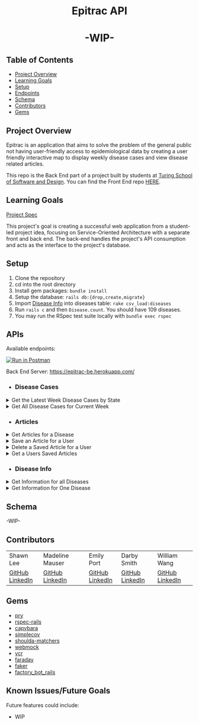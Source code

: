 <div align="center">
  <h1>Epitrac API</h1>
  <h1>-WIP-</h1>
</div>

## Table of Contents
- [Project Overview](#project-overview)
- [Learning Goals](#learning-goals)
- [Setup](#setup)
- [Endpoints](#endpoints)
- [Schema](#schema)
- [Contributors](#contributors)
- [Gems](#gems)


## Project Overview
Epitrac is an application that aims to solve the problem of the general public not having user-friendly access to epidemiological data by creating a user friendly interactive map to display weekly disease cases and view disease related articles.

This repo is the Back End part of a project built by students at [Turing School of Software and Design](https://turing.edu/). You can find the Front End repo [HERE](https://github.com/epitrac/epitrac_fe).



## Learning Goals
[Project Spec](https://backend.turing.edu/module3/projects/consultancy/)

This project's goal is creating a successful web application from a student-led project idea, focusing on Service-Oriented Architecture with a separate front and back end.
The back-end handles the project's API consumption and acts as the interface to the project's database.

## Setup

1. Clone the repository
2. cd into the root directory
3. Install gem packages: `bundle install`
4. Setup the database: `rails db:{drop,create,migrate}`
5. Import [Disease Info](https://github.com/epitrac/epitrac_be/blob/main/db/data/nndss_diseases_info.csv) into diseases table: `rake csv_load:diseases`
6. Run `rails c` and then `Disease.count`. You should have 109 diseases.
7. You may run the RSpec test suite locally with `bundle exec rspec`

## APIs
Available endpoints:

[![Run in Postman](https://run.pstmn.io/button.svg)](https://god.gw.postman.com/run-collection/24609974-f8181aac-9ff7-47af-8cc7-8327e8ef5773?action=collection%2Ffork&collection-url=entityId%3D24609974-f8181aac-9ff7-47af-8cc7-8327e8ef5773%26entityType%3Dcollection%26workspaceId%3Ddeeca8bb-73db-4695-9e91-f4f93a443f2b)


Back End Server: https://epitrac-be.herokuapp.com/
- ### Disease Cases
<details close>
<summary>Get the Latest Week Disease Cases by State</summary>
<br>


Returns a list of diseases in that state for the most recent MMWR week recorded in the [NNDSS Weekly Dataset](https://data.cdc.gov/NNDSS/NNDSS-Weekly-Data/x9gk-5huc).
Data Sourced from the [NNDSS Weekly Data API](https://dev.socrata.com/foundry/data.cdc.gov/x9gk-5huc)

Request: <br>
```
GET /api/v1/disease_cases?state=#{state_name}
```
Example:
[Get Disease Cases in Georgia](https://epitrac-be.herokuapp.com/api/v1/disease_cases?state=GEORGIA)

JSON Response Example:
```json
{
    "data": [
        {
            "id": "20225200032",
            "type": "disease_case",
            "attributes": {
                "state": "GEORGIA",
                "year": "2022",
                "current_week": 52,
                "disease": "Anthrax",
                "cumulative_current": 0,
                "cumulative_last": 0,
                "coordinates": [
                    -84.39111,
                    33.74831
                ],
                "id": "20225200032",
                "current_week_cases": 0
              }
        },
        {
            "id": "20225200102",
            "type": "disease_case",
            "attributes": {
                "state": "GEORGIA",
                "year": "2022",
                "current_week": 52,
                "disease": "Arboviral diseases, Chikungunya virus disease",
                "cumulative_current": 0,
                "cumulative_last": 0,
                "coordinates": [
                    -84.39111,
                    33.74831
                ],
                "id": "20225200102",
                "current_week_cases": 0
              }
        },
        {...},
        {...},
        ]
}

```
</details>

<details close>
<summary>Get All Disease Cases for Current Week</summary>
<br>


Returns a list of diseases in all states for the most recent MMWR week recorded in the [NNDSS Weekly Dataset](https://data.cdc.gov/NNDSS/NNDSS-Weekly-Data/x9gk-5huc).

Data Sourced from the [NNDSS Weekly Data API](https://dev.socrata.com/foundry/data.cdc.gov/x9gk-5huc).

Request: <br>
```
GET /api/v1/disease_cases
```
Example: 
[Get All Disease Cases For Latest Week](https://epitrac-be.herokuapp.com/api/v1/disease_cases)

JSON Response Example:
```json
{
    "data": [
        {
            "id": "20225200003",
            "type": "disease_case",
            "attributes": {
                "state": "CONNECTICUT",
                "year": "2022",
                "current_week": 52,
                "disease": "Anthrax",
                "cumulative_current": 0,
                "cumulative_last": 0,
                "coordinates": [
                    -72.67399,
                    41.76376
                ],
                "id": "20225200003",
                "current_week_cases": 0
            }
        },
        {
            "id": "20225200004",
            "type": "disease_case",
            "attributes": {
                "state": "MAINE",
                "year": "2022",
                "current_week": 52,
                "disease": "Anthrax",
                "cumulative_current": 0,
                "cumulative_last": 0,
                "coordinates": [
                    -69.77631,
                    44.31804
                ],
                "id": "20225200004",
                "current_week_cases": 0
            }
        },
        {...},
        {...},
    ]
}
```
</details>

- ### Articles
<details close>

<summary>Get Articles for a Disease</summary>
<br>


Returns a list of articles related to that disease.

Data sourced from [Science Clips](https://dev.socrata.com/foundry/data.cdc.gov/biid-68vb).

Request: <br>
```
GET /api/v1/articles?disease=#{disease}
```
Example: 
[Get Articles Related to Anthrax](https://epitrac-be.herokuapp.com/api/v1/articles?disease=anthrax)

JSON Response Example:
```json
{
 "data": [
        {
            "id": "1076",
            "type": "article",
            "attributes": {
                "article_id": "1076",
                "author": "de Oliveira, F. F. M. M., S.;Gonti, S.;Brey, R. N.;Li, H.;Schiffer, J.;Casadevall, A.;Bann, J. G.",
                "title": "Binding of the von Willebrand factor a domain of capillary morphogenesis protein 2 to anthrax protective antigen vaccine reduces immunogenicity in mice",
                "year": "2020",
                "date": "15-01",
                "isbn_issn": "2379-5042",
                "keywords": "anthrax:antigen processing:immunization:protein stability",
                "abstract": "Protective antigen (PA) is a component of anthrax toxin ....",
                "url": "https://www.ncbi.nlm.nih.gov/pubmed/31941807",
                "doi": "10.1128/mSphere.00556-19"
            }
        },
        {
            "id": "1380",
            "type": "article",
            "attributes": {
                "article_id": "1380",
                "author": "Hupert, N. W., D.,  Cuomo, J.,  Hollingsworth, E.,  Neukermans, K.,  Xiong, W.,",
                "title": "Predicting hospital surge after a large-scale anthrax attack: a model-based analysis of CDC's cities readiness initiative prophylaxis recommendations",
                "year": "2009",
                "date": "Jul-Aug",
                "isbn_issn": "0272-989X (Print)",
                "keywords": null,
                "abstract": "BACKGROUND: A CRI-compliant prophylaxis...",
                "url": "http://mdm.sagepub.com/cgi/reprint/29/4/424",
                "doi": "10.1177/0272989X09341389"
            }      
        },
        {...},
        {...},
        ...
        ...
      ]
}
```
</details>

<details close>
<summary> Save an Article for a User </summary>
<br>

Request: <br>
```
POST /api/v1/user_articles?user_id=#{user_id}&article_id=#{article_id}
```

JSON Response Example:
```json
{
 "data": {
        "id": "10",
        "type": "user_article",
        "attributes": {
            "user_id": 1,
            "article_id": 88
        }
    }
}
```
</details>

<details close>
<summary> Delete a Saved Article for a User </summary>
<br>

Request: <br>
```
DELETE /api/v1/user_articles/:id
```

JSON Response Example:
```json
{
    "message": "The article was successfully deleted from your dashboard"
}
```
</details>

<details close>
<summary> Get a Users Saved Articles </summary>
<br>


Request: <br>
```
GET /api/v1/user_articles/?user_id=#{user_id}
```

JSON Response Example:
```json
{
    "data": [
        {
            "id": "1",
            "type": "article",
            "attributes": {
                "article_id": "50",
                "author": "Johnson, T. L. G., C. B., Maes, S. E., Hojgaard, A., Fleshman, A., Boegler, K. A., Delory, M. J., Slater, K. S., Karpathy, S. E., Bjork, J. K., Neitzel, D. F., Schiffman, E. K., Eisen, R. J.,",
                "title": "Prevalence and distribution of seven human pathogens in host-seeking Ixodes scapularis (Acari: Ixodidae) nymphs in Minnesota, USA",
                "year": "2018",
                "date": "20-07",
                "isbn_issn": "1877-959x",
                "keywords": "Anaplasmosis:Babesiosis:Coinfection:Density of infected nymphs (DIN):Lyme disease:Nymphal infection prevalence (NIP)",
                "abstract": "In the north-central United States,...",
                "url": "https://www.ncbi.nlm.nih.gov/pubmed/30055987",
                "doi": "10.1016/j.ttbdis.2018.07.009"
            }
        },
        {...}
    ]
}



```
</details>

- ### Disease Info
<details close>
<summary> Get Information for all Diseases </summary>
<br>


Request: <br>
```
GET /api/v1/disease_info
```
Example:
[Get information for all diseases](https://epitrac-be.herokuapp.com/api/v1/disease_info)

JSON Response Example:
```json
{
    "data": [
        {
            "id": "1",
            "type": "disease_info",
            "attributes": {
                "disease": "Anthrax",
                "short_name": "Anthrax",
                "information": "Anthrax is a serious infectious disease...",
                "link": "https://www.cdc.gov/anthrax/"
            }
        },
        {
            "id": "2",
            "type": "disease_info",
            "attributes": {
                "disease": "Arboviral diseases, Chikungunya virus disease",
                "short_name": "Chikungunya",
                "information": "Chikungunya virus is spread to people...",
                "link": "https://www.cdc.gov/chikungunya/index.html"
            }
        },
        {....}
    ]
}
```
</details>

<details close>
<summary> Get Information for One Disease </summary>
<br>


Request: <br>
```
GET /api/v1/disease_info?disease=#{disease}
```
Example:
[Get Information for Anthrax](https://epitrac-be.herokuapp.com/api/v1/disease_info?disease=anthrax)

JSON Response Example:
```json
{
    "data": [
        {
            "id": "1",
            "type": "disease_info",
            "attributes": {
                "disease": "Anthrax",
                "short_name": "Anthrax",
                "information": "Anthrax is a serious infectious disease...",
                "link": "https://www.cdc.gov/anthrax/"
            }
        }
    ]
}
```
</details>

## Schema

-WIP-

## Contributors
<table>
  <tr>
    <td>Shawn Lee</td>
    <td>Madeline Mauser</td>
    <td>Emily Port</td>
    <td>Darby Smith</td>
    <td>William Wang</td>
  </tr>
  <tr>
    <td>
      <a href="https://github.com/Shawnl93">GitHub</a><br>
      <a href="https://www.linkedin.com/in/shawn-lee-3382aa8b/">LinkedIn</a>
    </td>
    <td>
      <a href="https://github.com/MadelineMauser">GitHub</a><br>
      <a href="https://www.linkedin.com/in/madeline-mauser-644239245/">LinkedIn</a>
    </td>
    <td>
      <a href="https://github.com/eport01">GitHub</a><br>
      <a href="https://www.linkedin.com/in/emily-port-3ab6389b/">LinkedIn</a>
    </td>
    <td>
    <a href="https://github.com/DarbySmith">GitHub</a><br>
    <a href="https://www.linkedin.com/in/darby-m-smith/">LinkedIn</a>
    </td>
    <td>
      <a href="https://github.com/willjw2">GitHub</a><br>
      <a href="https://www.linkedin.com/in/william-wang-814442240/">LinkedIn</a>
    </td>
  </tr>
</table>

## Gems
- [pry](https://github.com/pry/pry)
- [rspec-rails](https://github.com/rspec/rspec-rails)
- [capybara](https://github.com/teamcapybara/capybara)
- [simplecov](https://github.com/simplecov-ruby/simplecov)
- [shoulda-matchers](https://github.com/thoughtbot/shoulda-matchers)
- [webmock](https://github.com/bblimke/webmock)
- [vcr](https://github.com/vcr/vcr)
- [faraday](https://lostisland.github.io/faraday/usage/)
- [faker](https://github.com/vajradog/faker-rails)
- [factory_bot_rails](https://github.com/thoughtbot/factory_bot_rails)

## Known Issues/Future Goals
Future features could include:
- WIP
